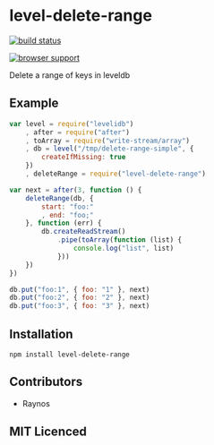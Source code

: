 # level-delete-range

[![build status](https://secure.travis-ci.org/Raynos/level-delete-range.png)](http://travis-ci.org/Raynos/level-delete-range)

[![browser support](http://ci.testling.com/Raynos/level-delete-range.png)](http://ci.testling.com/Raynos/level-delete-range)

Delete a range of keys in leveldb

## Example

```js
var level = require("levelidb")
    , after = require("after")
    , toArray = require("write-stream/array")
    , db = level("/tmp/delete-range-simple", {
        createIfMissing: true
    })
    , deleteRange = require("level-delete-range")

var next = after(3, function () {
    deleteRange(db, {
        start: "foo:"
        , end: "foo;"
    }, function (err) {
        db.createReadStream()
            .pipe(toArray(function (list) {
                console.log("list", list)
            }))
    })
})

db.put("foo:1", { foo: "1" }, next)
db.put("foo:2", { foo: "2" }, next)
db.put("foo:3", { foo: "3" }, next)
```

## Installation

`npm install level-delete-range`

## Contributors

 - Raynos

## MIT Licenced

